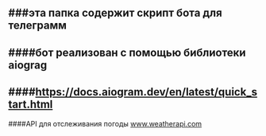 ###эта папка содержит скрипт бота для телеграмм
---
####бот реализован с помощью библиотеки aiograg
---
####https://docs.aiogram.dev/en/latest/quick_start.html
---
####API для отслеживания погоды www.weatherapi.com
